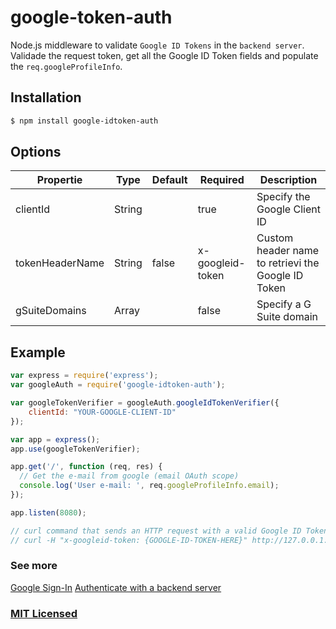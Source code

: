 # google-token-auth

Node.js middleware to validate `Google ID Tokens` in the `backend server`.
Validade the request token, get all the Google ID Token fields and populate the `req.googleProfileInfo`.


## Installation

```sh
$ npm install google-idtoken-auth
```

## Options
| Propertie | Type | Default | Required | Description |
|---|---|---|---|---|
| clientId | String | | true | Specify the Google Client ID |
| tokenHeaderName | String | false | x-googleid-token | Custom header name to retrievi the Google ID Token |
| gSuiteDomains | Array | | false | Specify a G Suite domain |

## Example

```js
var express = require('express');
var googleAuth = require('google-idtoken-auth');

var googleTokenVerifier = googleAuth.googleIdTokenVerifier({
    clientId: "YOUR-GOOGLE-CLIENT-ID"
});

var app = express();
app.use(googleTokenVerifier);

app.get('/', function (req, res) {
  // Get the e-mail from google (email OAuth scope)
  console.log('User e-mail: ', req.googleProfileInfo.email);
});

app.listen(8080);

// curl command that sends an HTTP request with a valid Google ID Token
// curl -H "x-googleid-token: {GOOGLE-ID-TOKEN-HERE}" http://127.0.0.1:8080
```


### See more
[Google Sign-In](https://developers.google.com/identity/sign-in/web/sign-in)
[Authenticate with a backend server](https://developers.google.com/identity/sign-in/web/backend-auth)


### [MIT Licensed](LICENSE)